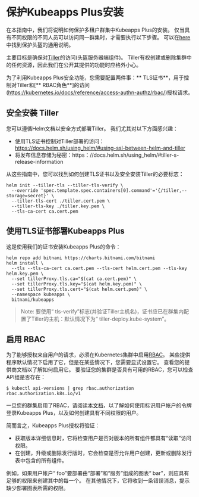 # 保护Kubeapps Plus安装

在本指南中，我们将说明如何保护多租户群集中Kubeapps Plus的安装。 仅当具有不同权限的不同人员可以访问同一群集时，才需要执行以下步骤。 可以在[here](https://github.com/kubernetes/helm/blob/master/docs/securing_installation.md)中找到保护头盔的通用说明。

主要目标是确保对[Tiller](https://github.com/kubernetes/helm/blob/master/docs/securing_installation.md)的访问(头盔服务器端组件)。 Tiller有权创建或删除集群中的任何资源，因此我们在公开其提供的功能时应格外小心。

为了利用Kubeapps Plus安全功能，您需要配置两件事：** TLS证书**，用于控制对Tiller和[** RBAC角色**]的访问(https://kubernetes.io/docs/reference/access-authn-authz/rbac/)授权请求。

## 安全安装 Tiller

您可以遵循Helm文档以安全方式部署Tiller。 我们尤其对以下方面感兴趣：

- 使用TLS证书控制对Tiller部署的访问：https://docs.helm.sh/using_helm/#using-ssl-between-helm-and-tiller
- 将发布信息存储为秘密：https：//docs.helm.sh/using_helm/#tiller-s-release-information

从这些指南中，您可以找到如何创建TLS证书以及安全安装Tiller的必要标志：

```
helm init --tiller-tls --tiller-tls-verify \
  --override 'spec.template.spec.containers[0].command'='{/tiller,--storage=secret}' \
  --tiller-tls-cert ./tiller.cert.pem \
  --tiller-tls-key ./tiller.key.pem \
  --tls-ca-cert ca.cert.pem
```

## 使用TLS证书部署Kubeapps Plus

这是使用我们的证书安装Kubeapps Plus的命令：

```
helm repo add bitnami https://charts.bitnami.com/bitnami
helm install \
  --tls --tls-ca-cert ca.cert.pem --tls-cert helm.cert.pem --tls-key helm.key.pem \
  --set tillerProxy.tls.ca="$(cat ca.cert.pem)" \
  --set tillerProxy.tls.key="$(cat helm.key.pem)" \
  --set tillerProxy.tls.cert="$(cat helm.cert.pem)" \
  --namespace kubeapps \
  bitnami/kubeapps
```

> Note: 要使用“ tls-verify”标志(并验证Tiller主机名)，证书应已在群集内配置了Tiller的主机：默认情况下为“ tiller-deploy.kube-system”。

## 启用 RBAC

为了能够授权来自用户的请求，必须在Kubernetes集群中启用[RBAC](https://kubernetes.io/docs/reference/access-authn-authz/rbac/)。 某些提供程序默认情况下启用了它，但是在某些情况下，您需要显式设置它。 查看您的提供商文档以了解如何启用它。 要验证您的集群是否具有可用的RBAC，您可以检查API组是否存在：

```
$ kubectl api-versions | grep rbac.authorization
rbac.authorization.k8s.io/v1
```

一旦您的群集启用了RBAC，请阅读[本文档](/docs/user/access-control.md)，以了解如何使用标识用户帐户的令牌登录Kubeapps Plus，以及如何创建具有不同权限的用户。

简而言之，Kubeapps Plus授权将验证：

- 获取版本详细信息时，它将检查用户是否对版本的所有组件都具有“读取”访问权限。
- 在创建，升级或删除发行版时，它会检查是否允许用户创建，更新或删除发行表中包含的所有组件。

例如，如果用户帐户“ foo”要部署由“部署”和“服务”组成的图表“ bar”，则应具有足够的权限来创建其中的每一个。 在其他情况下，它将收到一条错误消息，提示缺少部署图表所需的权限。